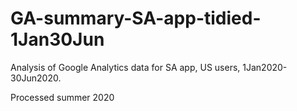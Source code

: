 # GA-summary-SA-app-tidied-1Jan30Jun
Analysis of Google Analytics data for SA app, US users, 1Jan2020-30Jun2020. 

Processed summer 2020
